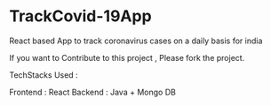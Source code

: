 # TrackCovid-19App
React based App to track coronavirus cases on a daily basis for india


If you want to Contribute to this project , Please fork the project.


TechStacks Used :

Frontend : React 
Backend : Java + Mongo DB
